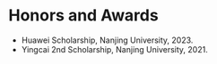 # Honors and Awards

- Huawei Scholarship, Nanjing University, 2023.  
- Yingcai 2nd Scholarship, Nanjing University, 2021.  
